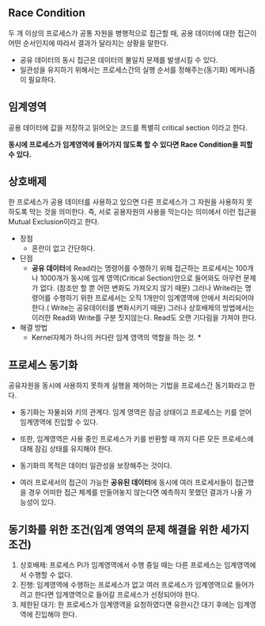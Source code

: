 ## Race Condition

 두 개 이상의 프로세스가 공통 자원을 병행적으로 접근할 때, 공용 데이터에 대한 접근이 어떤 순서인지에 따라서 결과가 달라지는 상황을 말한다. 

* 공유 데이터의 동시 접근은 데이터의 불일치 문제를 발생시킬 수 있다.
* 일관성을 유지하기 위해서는 프로세스간의 실행 순서를 정해주는(동기화) 메커니즘이 필요하다.

## 임계영역

 공용 데이터에 값을 저장하고 읽어오는 코드를 특별히 critical section 이라고 한다.

**동시에 프로세스가 임계영역에 들어가지 않도록 할 수 있다면 Race Condition을 피할 수 있다.**

## 상호배제

 한 프로세스가 공용 데이터를 사용하고 있으면 다른 프로세스가 그 자원을 사용하지 못 하도록 막는 것을 의미한다. 즉, 서로 공용자원의 사용을 막는다는 의미에서 이런 접근을 Mutual Exclusion이라고 한다.

* 장점
  * 혼란이 없고 간단하다.
* 단점
  * **공유 데이터**에 Read라는 명령어를 수행하기 위해 접근하는 프로세서는 100개나 1000개가 동시에 임계 영역(Critical Section)안으로 들어와도 아무런 문제가 없다. (참조만 할 뿐 어떤 변화도 가져오지 않기 때문) 그러나 Write라는 명령어를 수행하기 위한 프로세서는 오직 1개만이 임계영역에 안에서 처리되어야한다.( Write는 공유데이터를 변화시키기 때문) 그러나 상호배제의 방법에서는 이러한 Read와 Write를 구분 짓지않는다. Read도 오랜 기다림을 가져야 한다.
* 해결 방법
  * Kernel자체가 하나의 커다란 임계 영역의 역할을 하는 것.
    * 

## 프로세스 동기화

 공유자원을 동시에 사용하지 못하게 실행을 제어하는 기법을 프로세스간 동기화라고 한다.

* 동기화는 자물쇠와 키의 관계다. 임계 영역은 잠금 상태이고 프로세스는 키를 얻어 임계영역에 진입할 수 있다.
* 또한, 임계영역은 사용 중인 프로세스가 키를 반환할 때 까지 다른 모든 프로세스에 대해 잠김 상태를 유지해야 한다.

* 동기화의 목적은 데이터 일관성을 보장해주는 것이다.
* 여러 프로세서의 접근이 가능한 **공유된 데이터**에 동시에 여러 프로세서들이 접근했을 경우 어떠한 접근 체계를 만들어놓지 않는다면 예측하지 못했던 결과가 나올 가능성이 있다.

## 동기화를 위한 조건(임계 영역의 문제 해결을 위한 세가지 조건)

1. 상호배제: 프로세스 Pi가 임계영역에서 수행 중일 때는 다른 프로세스는 임계영역에서 수행할 수 없다.
2. 진행: 임계영역에 수행하는 프로세스가 없고 여러 프로세스가 임계영역으로 들어가려고 한다면 임계영역으로 들어갈 프로세스가 선정되어야 한다.
3. 제한된 대기: 한 프로세스가 임계영역을 요청하였다면 유한시간 대기 후에는 임계영역에 진입해야 한다.